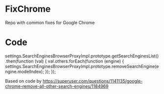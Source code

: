 # FixChrome
Repo with common fixes for Google Chrome


# Code

settings.SearchEnginesBrowserProxyImpl.prototype.getSearchEnginesList().then(function (val) { val.others.forEach(function (engine) { settings.SearchEnginesBrowserProxyImpl.prototype.removeSearchEngine(engine.modelIndex); }); });

Based on code by https://superuser.com/questions/1141135/google-chrome-remove-all-other-search-engines/1184969
